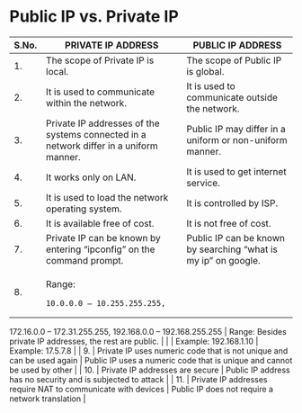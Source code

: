 # Public IP vs. Private IP

| S.No. | PRIVATE IP ADDRESS                                                                                                             | PUBLIC IP ADDRESS                                                        |
| ----- | ------------------------------------------------------------------------------------------------------------------------------ | ------------------------------------------------------------------------ |
| 1.    | The scope of Private IP is local.                                                                                              | The scope of Public IP is global.                                        |
| 2.    | It is used to communicate within the network.                                                                                  | It is used to communicate outside the network.                           |
| 3.    | Private IP addresses of the systems connected in a network differ in a uniform manner.                                         | Public IP may differ in a uniform or non-uniform manner.                 |
| 4.    | It works only on LAN.                                                                                                          | It is used to get internet service.                                      |
| 5.    | It is used to load the network operating system.                                                                               | It is controlled by ISP.                                                 |
| 6.    | It is available free of cost.                                                                                                  | It is not free of cost.                                                  |
| 7.    | Private IP can be known by entering “ipconfig” on the command prompt.                                                          | Public IP can be known by searching “what is my ip” on google.           |
| 8.    | <p>Range:</p><pre><code>10.0.0.0 – 10.255.255.255, 
172.16.0.0 – 172.31.255.255, 
192.168.0.0 – 192.168.255.255 
</code></pre> | Range: Besides private IP addresses, the rest are public.                |
|       | Example: 192.168.1.10                                                                                                          | Example: 17.5.7.8                                                        |
| 9.    | Private IP uses numeric code that is not unique and can be used again                                                          | Public IP uses a numeric code that is unique and cannot be used by other |
| 10.   | Private IP addresses are secure                                                                                                | Public IP address has no security and is  subjected to attack            |
| 11.   | Private IP addresses require NAT to communicate with devices                                                                   | Public IP does not require a network translation                         |
